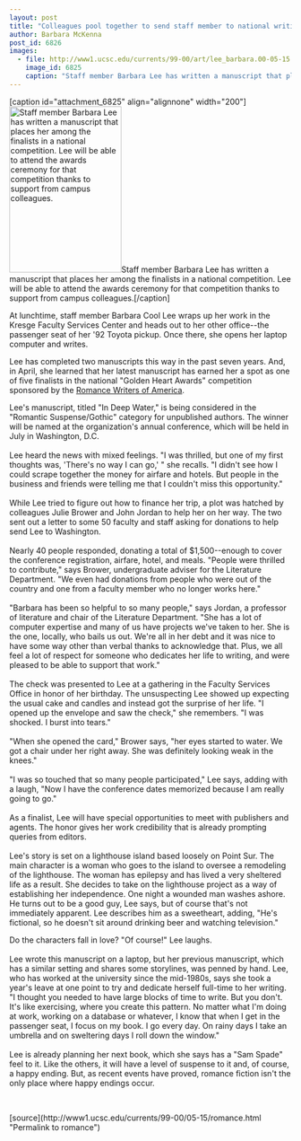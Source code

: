 ```yaml
---
layout: post
title: "Colleagues pool together to send staff member to national writing conference"
author: Barbara McKenna
post_id: 6826
images:
  - file: http://www1.ucsc.edu/currents/99-00/art/lee_barbara.00-05-15.200.jpg
    image_id: 6825
    caption: "Staff member Barbara Lee has written a manuscript that places her among the finalists in a national competition. Lee will be able to attend the awards ceremony for that competition thanks to support from campus colleagues."
---
```


[caption id="attachment_6825" align="alignnone" width="200"]<a href="http://localhost/mysite/wp-content/uploads/2000/05/lee_barbara.00-05-15.200.jpg"><img class="size-full wp-image-6825" src="http://localhost/mysite/wp-content/uploads/2000/05/lee_barbara.00-05-15.200.jpg" alt="Staff member Barbara Lee has written a manuscript that places her among the finalists in a national competition. Lee will be able to attend the awards ceremony for that competition thanks to support from campus colleagues." width="200" height="296" /></a>Staff member Barbara Lee has written a manuscript that places her among the finalists in a national competition. Lee will be able to attend the awards ceremony for that competition thanks to support from campus colleagues.[/caption]
<p>
  At lunchtime, staff member Barbara Cool Lee wraps up her work in the Kresge Faculty Services Center and heads out to her other office--the passenger seat of her '92 Toyota pickup. Once there, she opens her laptop computer and writes.
</p>Lee has completed two manuscripts this way in the past seven years. And, in April, she learned that her latest manuscript has earned her a spot as one of five finalists in the national "Golden Heart Awards" competition sponsored by the <a href="http://www.rwanational.com/golden_heart2.stm">Romance Writers of America</a>.
<p>
  Lee's manuscript, titled "In Deep Water," is being considered in the "Romantic Suspense/Gothic" category for unpublished authors. The winner will be named at the organization's annual conference, which will be held in July in Washington, D.C.<br>
  <br>
  Lee heard the news with mixed feelings. "I was thrilled, but one of my first thoughts was, 'There's no way I can go,' " she recalls. "I didn't see how I could scrape together the money for airfare and hotels. But people in the business and friends were telling me that I couldn't miss this opportunity."<br>
  <br>
  While Lee tried to figure out how to finance her trip, a plot was hatched by colleagues Julie Brower and John Jordan to help her on her way. The two sent out a letter to some 50 faculty and staff asking for donations to help send Lee to Washington.<br>
  <br>
  Nearly 40 people responded, donating a total of $1,500--enough to cover the conference registration, airfare, hotel, and meals. "People were thrilled to contribute," says Brower, undergraduate adviser for the Literature Department. "We even had donations from people who were out of the country and one from a faculty member who no longer works here."<br>
  <br>
  "Barbara has been so helpful to so many people," says Jordan, a professor of literature and chair of the Literature Department. "She has a lot of computer expertise and many of us have projects we've taken to her. She is the one, locally, who bails us out. We're all in her debt and it was nice to have some way other than verbal thanks to acknowledge that. Plus, we all feel a lot of respect for someone who dedicates her life to writing, and were pleased to be able to support that work."<br>
  <br>
  The check was presented to Lee at a gathering in the Faculty Services Office in honor of her birthday. The unsuspecting Lee showed up expecting the usual cake and candles and instead got the surprise of her life. "I opened up the envelope and saw the check," she remembers. "I was shocked. I burst into tears."<br>
  <br>
  "When she opened the card," Brower says, "her eyes started to water. We got a chair under her right away. She was definitely looking weak in the knees."<br>
  <br>
  "I was so touched that so many people participated," Lee says, adding with a laugh, "Now I have the conference dates memorized because I am really going to go."<br>
  <br>
  As a finalist, Lee will have special opportunities to meet with publishers and agents. The honor gives her work credibility that is already prompting queries from editors.<br>
  <br>
  Lee's story is set on a lighthouse island based loosely on Point Sur. The main character is a woman who goes to the island to oversee a remodeling of the lighthouse. The woman has epilepsy and has lived a very sheltered life as a result. She decides to take on the lighthouse project as a way of establishing her independence. One night a wounded man washes ashore. He turns out to be a good guy, Lee says, but of course that's not immediately apparent. Lee describes him as a sweetheart, adding, "He's fictional, so he doesn't sit around drinking beer and watching television."
</p>
<p>
  Do the characters fall in love? "Of course!" Lee laughs.<br>
  <br>
  Lee wrote this manuscript on a laptop, but her previous manuscript, which has a similar setting and shares some storylines, was penned by hand. Lee, who has worked at the university since the mid-1980s, says she took a year's leave at one point to try and dedicate herself full-time to her writing. "I thought you needed to have large blocks of time to write. But you don't. It's like exercising, where you create this pattern. No matter what I'm doing at work, working on a database or whatever, I know that when I get in the passenger seat, I focus on my book. I go every day. On rainy days I take an umbrella and on sweltering days I roll down the window."<br>
  <br>
  Lee is already planning her next book, which she says has a "Sam Spade" feel to it. Like the others, it will have a level of suspense to it and, of course, a happy ending. But, as recent events have proved, romance fiction isn't the only place where happy endings occur.
</p>
<p>
  <br>

</p>
[source](http://www1.ucsc.edu/currents/99-00/05-15/romance.html "Permalink to romance")
